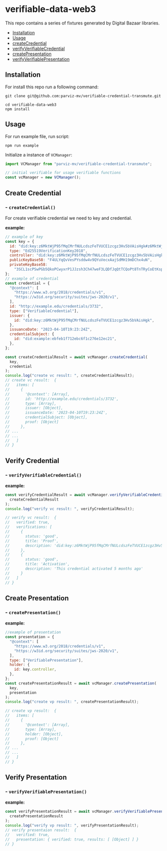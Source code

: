 # verifiable-data-web3

This repo contains a series of fixtures generated by Digital Bazaar libraries.

- [Installation](#installation)
- [Usage](#usage)
- [createCredential](#createcredential)
- [verifyVerifiableCredential](#verifyverifiablecredential)
- [createPresentation](#createpresentation)
- [verifyVerifiablePresentation](#verifyverifiablepresentation)

## Installation

For install this repo run a following command:

```shell
git clone git@github.com:parviz-mv/verifiable-credential-transmute.git

cd verifiable-data-web3
npm install
```

## Usage

For run example file, run script:

```shell
npm run example
```

Initialize a instance of `VCManager`:

```js
import VCManager from "parviz-mv/verifiable-credential-transmute";

// initial verifiable for usage verifiable functions
const vcManager = new VCManager();
```

## Create Credential

### - `createCredential()`

For create verifiable credential we need to key and credential.

**example:**

```javascript
// example of key
const key = {
  id: "did:key:z6MktWjP95fMqCMrfNULcdszFeTVUCE1zcgz3Hv5bVAisHgk#z6MktWjP95fMqCMrfNULcdszFeTVUCE1zcgz3Hv5bVAisHgk",
  type: "Ed25519VerificationKey2018",
  controller: "did:key:z6MktWjP95fMqCMrfNULcdszFeTVUCE1zcgz3Hv5bVAisHgk",
  publicKeyBase58: "F4ULYqQvVesPYsddw4v9QYuVecxAajSdMH19mDChx4uN",
  privateKeyBase58:
    "3SCL1scPSwPGb5QkoPCwyxrP1JJzsh3Ch47weF3LQDfJqQtTCQoPt8TnTRyCoEtKspLdhd74oDc4atJvRMNpmQTr",
};
// example of credential
const credential = {
  "@context": [
    "https://www.w3.org/2018/credentials/v1",
    "https://w3id.org/security/suites/jws-2020/v1",
  ],
  id: "http://example.edu/credentials/3732",
  type: ["VerifiableCredential"],
  issuer: {
    id: "did:key:z6MktWjP95fMqCMrfNULcdszFeTVUCE1zcgz3Hv5bVAisHgk",
  },
  issuanceDate: "2023-04-10T19:23:24Z",
  credentialSubject: {
    id: "did:example:ebfeb1f712ebc6f1c276e12ec21",
  },
};

const createCredentialResult = await vcManager.createCredential(
  key,
  credential
);
console.log("create vc result: ", createCredentialResult);
// create vc result:  {
//   items: [
//     {
//       '@context': [Array],
//       id: 'http://example.edu/credentials/3732',
//       type: [Array],
//       issuer: [Object],
//       issuanceDate: '2023-04-10T19:23:24Z',
//       credentialSubject: [Object],
//       proof: [Object]
//     },
// ...
// ...
//   ]
// }
```

## Verify Credential

### - `verifyVerifiableCredential()`

**example:**

```javascript
const verifyCredentialResult = await vcManager.verifyVerifiableCredential(
  createCredentialResult
);
console.log("verify vc result: ", verifyCredentialResult);

// verify vc result:  {
//   verified: true,
//   verifications: [
//     {
//       status: 'good',
//       title: 'Proof',
//       description: 'did:key:z6MktWjP95fMqCMrfNULcdszFeTVUCE1zcgz3Hv5bVAisHgk#z6MktWjP95fMqCMrfNULcdszFeTVUCE1zcgz3Hv5bVAisHgk'
//     },
//     {
//       status: 'good',
//       title: 'Activation',
//       description: 'This credential activated 5 months ago'
//     }
//   ]
// }
```

## Create Presentation

### - `createPresentation()`

**example:**

```javascript
//example of presentation
const presentation = {
  "@context": [
    "https://www.w3.org/2018/credentials/v1",
    "https://w3id.org/security/suites/jws-2020/v1",
  ],
  type: ["VerifiablePresentation"],
  holder: {
    id: key.controller,
  },
};
const createPresentationResult = await vcManager.createPresentation(
  key,
  presentation
);
console.log("create vp result: ", createPresentationResult);

// create vp result:  {
//   items: [
//     {
//       '@context': [Array],
//       type: [Array],
//       holder: [Object],
//       proof: [Object]
//     },
// ...
// ...
//   ]
// }
```

## Verify Presentation

### - `verifyVerifiablePresentation()`

**example:**

```javascript
const verifyPresentationResult = await vcManager.verifyVerifiablePresentation(
  createPresentationResult
);
console.log("verify vp result: ", verifyPresentationResult);
// verify presentaion result:  {
//   verified: true,
//   presentation: { verified: true, results: [ [Object] ] }
// }
```
